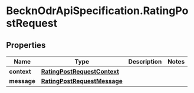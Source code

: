 # BecknOdrApiSpecification.RatingPostRequest

## Properties

Name | Type | Description | Notes
------------ | ------------- | ------------- | -------------
**context** | [**RatingPostRequestContext**](RatingPostRequestContext.md) |  | 
**message** | [**RatingPostRequestMessage**](RatingPostRequestMessage.md) |  | 


